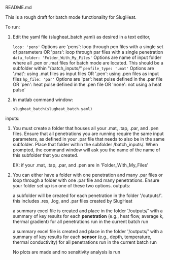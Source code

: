 README.md

This is a rough draft for batch mode functionality for SlugHeat.

To run:

1. Edit the yaml file (slugheat_batch.yaml) as desired in a text editor, 

   	`loop: 'pens'`
   		Options are 'pens': loop through pen files with a single set of parameters OR 'pars': loop through par files with a single penetration
	`data_folder: 'Folder_With_My_Files'`
		Options are  name of input folder where all .pen or .mat files for batch mode are located. This should be a subfolder within "/batch_inputs/"
	`penfile_type: '.mat'`
		Options are  '.mat': using .mat files as input files OR '.pen': using .pen files as input files
	`hp_file: 'par'`
		Options are  'par': heat pulse defined in the .par file OR 'pen': heat pulse defined in the .pen file OR 'none': not using a heat pulse`

3. In matlab command window:
	
 	`slugheat_batch(slugheat_batch.yaml)`


inputs:
	
1. You must create a folder that houses all your .mat, .tap, .par, and .pen files. Ensure that all penetrations you are running require the same input parameters, as defined in your .par file that needs to also be in the same subfolder. Place that folder within the subfolder /batch_inputs/. When prompted, the command window will ask you the name of the name of this subfolder that you created.

	EX: if your .mat, .tap, .par, and .pen are in 'Folder_With_My_Files'

2. You can either have a folder with one penetration and many .par files or loop through a folder with one .par file and many penetrations. Ensure your folder set up isn one of these two options. 
outputs:

	a subfolder will be created for each penetration in the folder '/outputs/'. this includes .res, .log, and .par files created by SlugHeat

	a summary excel file is created and place in the folder '/outputs/' with a summary of key results for each **penetration** (e.g., heat flow, average k, thermal gradient) for all penetrations run in the current batch run

	a summary excel file is created and place in the folder '/outputs/' with a summary of key results for each **sensor** (e.g., depth, temperature, thermal conductivity) for all penetrations run in the current batch run

	No plots are made and no sensitivity analysis is run
